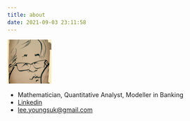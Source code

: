 ```yaml
---
title: about
date: 2021-09-03 23:11:58
---
```


![](/images/cari_thumb.jpg)

- Mathematician, Quantitative Analyst, Modeller in Banking
- [Linkedin](https://www.linkedin.com/in/youngsuk-lee-8b79752/)
- lee.youngsuk@gmail.com